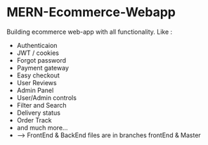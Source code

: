 # MERN-Ecommerce-Webapp
Building ecommerce web-app with all functionality. Like : 
* Authenticaion 
* JWT / cookies 
* Forgot password 
* Payment gateway 
* Easy checkout 
* User Reviews
* Admin Panel
* User/Admin controls 
* Filter and Search 
* Delivery status 
* Order Track 
* and much more...
* --> FrontEnd & BackEnd files are in branches frontEnd & Master
